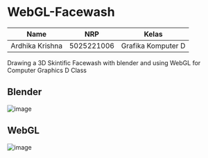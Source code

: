 # WebGL-Facewash
| Name           | NRP        | Kelas     |
| ---            | ---        | ----------|
| Ardhika Krishna | 5025221006 | Grafika Komputer D |

Drawing a 3D Skintific Facewash with blender and using WebGL for Computer Graphics D Class

## Blender
![image](https://github.com/user-attachments/assets/e640a430-3834-47f7-b17d-9843e4c794fd)

## WebGL
![image](https://github.com/user-attachments/assets/1bfc18de-80dd-441c-9764-252a32f92e16)


